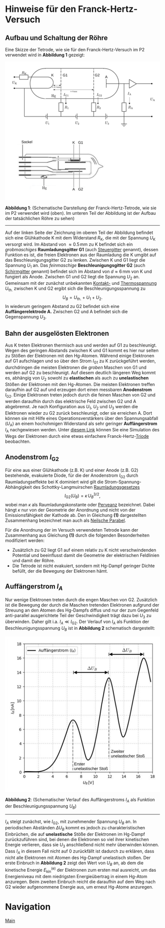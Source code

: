 # Hinweise für den Franck-Hertz-Versuch

## Aufbau und Schaltung der Röhre

Eine Skizze der Tetrode, wie sie für den Franck-Hertz-Versuch im P2 verwendet wird in **Abbildung 1** gezeigt:

<img src="../figures/FranckHertzSkizze.png" width="1000" style="zoom:100%;"/>

**Abbildung 1**: (Schematische Darstellung der Franck-Hertz-Tetrode, wie sie im P2 verwendet wird (oben). Im unteren Teil der Abbildung ist der Aufbau der tatsächlichen Röhre zu sehen)

---

Auf der linken Seite der Zeichnung im oberen Teil der Abbildung befindet sich eine Glühkathode K mit dem Widerstand $R_{\mathrm{K}}$, die mit der Spannung $U_{\mathrm{K}}$ versorgt wird. Im Abstand von ${\approx}0.5\,\mathrm{mm}$ zu K befindet sich ein *grobmaschiges* **Raumladungsgitter G1** (auch [Steuergitter](https://de.wikipedia.org/wiki/Steuergitter) genannt), dessen Funktion es ist, die freien Elektronen aus der Raumladung die K umgibt auf das Beschleunigungsgitter G2 zu lenken. Zwischen K und G1 liegt die Spannung $U_{1}$ an. Das *feinmaschige* **Beschleunigungsgitter G2** (auch [Schirmgitter](https://de.wikipedia.org/wiki/Schirmgitter) genannt) befindet sich im Abstand von $d{\approx}6\,\mathrm{mm}$ von K und fungiert als Anode. Zwischen G1 und G2 liegt die Spannung $U_{2}$ an. Gemeinsam mit der zunächst unbekannten  [Kontakt-](https://de.wikipedia.org/wiki/Volta-Spannung) und [Thermospannung](https://de.wikipedia.org/wiki/Thermoelektrizit%C3%A4t) $U_{\mathrm{th.}}$ zwischen K und G2 ergibt sich die Beschleunigungsspannung zu
$$
\begin{equation*}
U_{B} = U_{\mathrm{th.}}+U_{1}+U_{2}.
\end{equation*}
$$
In wiederum geringem Abstand zu G2 befindet sich eine **Auffängerelektrode A.** Zwischen G2 und A befindet sich die Gegenspannung $U_{3}$. 

## Bahn der ausgelösten Elektronen

Aus K treten Elektronen thermisch aus und werden auf G1 zu beschleunigt. Wegen des geringen Abstands zwischen K und G1 kommt es hier nur selten zu Stößen der Elektronen mit den $\mathrm{Hg}$-Atomen. Während einige Elektronen auf G1 aufschlagen und so über den Strom $I_{\mathrm{G1}}$ zu K zurückgeführt werden, durchdringen die meisten Elektronen die *groben* Maschen von G1 und werden auf G2 zu beschleunigt. Auf diesem deutlich längeren Weg kommt es, abhängig von $U_{2}$ sowohl zu **elastischen** als auch zu **unelastischen** Stößen der Elektronen mit den $\mathrm{Hg}$-Atomen. Die meisten Elektronen treffen daraufhin auf G2 auf und erzeugen dort einen messbaren **Anodenstrom** $I_{\mathrm{G2}}$. Einige Elektronen treten jedoch durch die feinen Maschen von G2 und werden daraufhin durch das elektrische Feld zwischen G2 und A abgebremst. Je nach Konfiguration aus $U_{1}$, $U_{2}$ und $U_{3}$ werden die Elektronen wieder zu G2 zurück beschleunigt, oder sie erreichen A. Dort können sie mit Hilfe eines Operationsverstärkers über den Spannungsabfall ($U_{\mathrm{A}}$) an einem hochohmigen Widerstand als sehr geringer **Auffängerstrom** $I_{\mathrm{A}}$ nachgewiesen werden. Unter [diesem Link](https://www.kippenbergs.de/mint-franckhertz) können Sie eine Simulation des Wegs der Elektronen durch eine etwas einfachere Franck-Hertz-[Triode](https://de.wikipedia.org/wiki/Elektronenr%C3%B6hre#Triode) beobachten. 

## Anodenstrom $I_{\mathrm{G2}}$

Für eine aus einer Glühkathode (z.B. K) und einer Anode (z.B. G2) bestehende, evakuierte Diode, für die der Anodenstrom $I_{\mathrm{G2}}$ durch Raumladungseffekte bei K dominiert wird gilt die Strom-Spannung-Abhängigkeit des Schottky-Langmuirschen [Raumladungsgesetzes](https://de.wikipedia.org/wiki/Raumladungsgesetz)
$$
\begin{equation}
I_{\mathrm{G2}}(U_{B}) = \kappa\, U_{B}^{3/2},
\end{equation}
$$
wobei man $\kappa$ als Raumladungskonstante oder [Perveanz](https://de.wikipedia.org/wiki/Perveanz) bezeichnet. Dabei hängt $\kappa$ nur von der Geometrie der Anordnung und nicht von der Emissionsfähigkeit der Kathode ab. Den in Gleichung **(1)** dargestellten Zusammenhang bezeichnet man auch als [Neilsche Parabel](https://de.wikipedia.org/wiki/Neilsche_Parabel).

Für die Anordnung der im Versuch verwendeten Tetrode kann der Zusammenhang aus Gleichung **(1)** durch die folgenden Besonderheiten modifiziert werden: 

- Zusätzlich zu G2 liegt G1 auf einem relativ zu K nicht verschwindenden Potential und beeinflusst damit die Geometrie der elektrischen Feldlinien und damit der Röhre. 
- Die Tetrode ist nicht evakuiert, sondern mit $\mathrm{Hg}$-Dampf geringer Dichte befüllt, der die Bewegung der Elektronen hämt. 

## Auffängerstrom $I_{A}$

Nur wenige Elektronen treten durch die engen Maschen von G2. Zusätzlich ist die Bewegung der durch die Maschen tretenden Elektronen aufgrund der Streuung an den Atomen des $\mathrm{Hg}$-Dampfs diffus und nur der zum Gegenfeld anti-parallel ausgerichtete Teil der Geschwindigkeit trägt dazu bei $U_{3}$ zu überwinden. Daher gilt i.a. $I_{A}\ll I_{\mathrm{G2}}$. Der Verlauf von $I_{A}$ als Funktion der Beschleunigungsspannung $U_{B}$ ist in **Abbildung 2** schematisch dargestellt:

<img src="../figures/FranckHertzVerlauf.png" width="800" style="zoom:80%;"/>

**Abbildung 2**: (Schematischer Verlauf des Auffängerstroms $I_{A}$ als Funktion der Beschleunigungsspannung $U_{B}$)

---

$I_{A}$ steigt zunächst, wie $I_{\mathrm{G2}}$, mit zunehmender Spannung $U_{B}$ an. In periodischen Abständen $\Delta U_{B}$ kommt es jedoch zu charakteristischen Einbrüchen, die auf **unelastische** Stöße der Elektronen im $\mathrm{Hg}$-Dampf zurückzuführen sind, bei denen die Elektronen so viel ihrer kinetischen Energie verlieren, dass sie $U_{3}$ anschließend nicht mehr überwinden können. Dass $I_{A}$ in diesem Fall nicht auf 0 zurückfällt ist dadurch zu erklären, dass nicht alle Elektronen mit Atomen des $\mathrm{Hg}$-Dampf unelastisch stoßen. Der erste Einbruch in **Abbildung 2** zeigt den Wert von $U_{B}$ an, ab dem die kinetische Energie $E_{\mathrm{kin}}^{(\mathrm{e})}$ der Elektronen zum ersten mal ausreicht, um das Energieniveau mit dem niedrigsten Energieübertrag in einem $\mathrm{Hg}$-Atom anzuregen. Beim zweiten Einbruch reicht die daraufhin auf dem Weg nach G2 wieder aufgenommene Energie aus, um erneut $\mathrm{Hg}$-Atome anzuregen. 

# Navigation

[Main](https://gitlab.kit.edu/kit/etp-lehre/p2-praktikum/students/-/tree/main/Franck_Hertz_Versuch)
